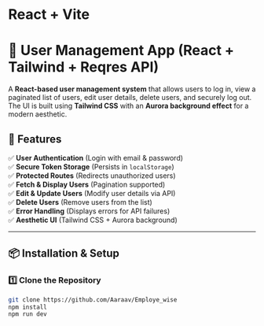 
# React + Vite
# 🚀 User Management App (React + Tailwind + Reqres API)

A **React-based user management system** that allows users to log in, view a paginated list of users, edit user details, delete users, and securely log out. The UI is built using **Tailwind CSS** with an **Aurora background effect** for a modern aesthetic.

## **🌟 Features**
✅ **User Authentication** (Login with email & password)  
✅ **Secure Token Storage** (Persists in `localStorage`)  
✅ **Protected Routes** (Redirects unauthorized users)  
✅ **Fetch & Display Users** (Pagination supported)  
✅ **Edit & Update Users** (Modify user details via API)  
✅ **Delete Users** (Remove users from the list)  
✅ **Error Handling** (Displays errors for API failures)  
✅ **Aesthetic UI** (Tailwind CSS + Aurora background)  

---

## **📦 Installation & Setup**
### **1️⃣ Clone the Repository**
```bash
git clone https://github.com/Aaraav/Employe_wise
npm install
npm run dev



